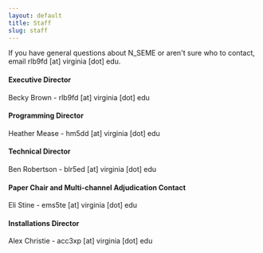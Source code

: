 ```yaml
---
layout: default
title: Staff
slug: staff
---
```

If you have general questions about N_SEME or aren't sure who to contact, email rlb9fd [at] virginia [dot] edu.

#### Executive Director
Becky Brown - rlb9fd [at] virginia [dot] edu

#### Programming Director
Heather Mease - hm5dd [at] virginia [dot] edu

#### Technical Director
Ben Robertson - blr5ed [at] virginia [dot] edu

#### Paper Chair and Multi-channel Adjudication Contact
Eli Stine - ems5te [at] virginia [dot] edu

#### Installations Director
Alex Christie - acc3xp [at] virginia [dot] edu